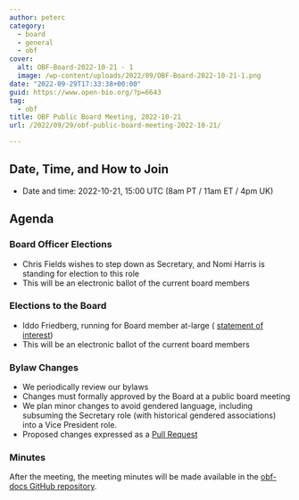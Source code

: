 ```yaml
---
author: peterc
category:
  - board
  - general
  - obf
cover:
  alt: OBF-Board-2022-10-21 - 1
  image: /wp-content/uploads/2022/09/OBF-Board-2022-10-21-1.png
date: "2022-09-29T17:33:38+00:00"
guid: https://www.open-bio.org/?p=6643
tag:
  - obf
title: OBF Public Board Meeting, 2022-10-21
url: /2022/09/29/obf-public-board-meeting-2022-10-21/

---
```

## **Date, Time, and How to Join**

- Date and time: 2022-10-21, 15:00 UTC (8am PT / 11am ET / 4pm UK)

## Agenda

### Board Officer Elections

- Chris Fields wishes to step down as Secretary, and Nomi Harris is standing for election to this role
- This will be an electronic ballot of the current board members

### Elections to the Board

- Iddo Friedberg, running for Board member at-large ( [statement of interest](wp-content/uploads/2022/10/OBF-Statement-Iddo-Friedberg.pdf))
- This will be an electronic ballot of the current board members

### Bylaw Changes

- We periodically review our bylaws
- Changes must formally approved by the Board at a public board meeting
- We plan minor changes to avoid gendered language, including subsuming the Secretary role (with historical gendered associations) into a Vice President role.
- Proposed changes expressed as a [Pull Request](https://github.com/OBF/obf-docs/pull/102)

### Minutes

After the meeting, the meeting minutes will be made available in the [obf-docs GitHub repository](https://github.com/OBF/obf-docs/tree/master/minutes).
